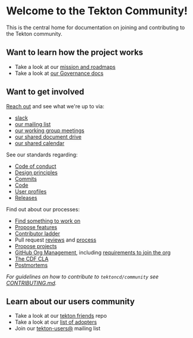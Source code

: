 # Welcome to the Tekton Community!

This is the central home for documentation on joining and contributing to the
Tekton community.

## Want to learn how the project works

- Take a look at our [mission and roadmaps](roadmap.md)
- Take a look at [our Governance docs](governance.md)

## Want to get involved

[Reach out](contact.md) and see what we're up to via:

- [slack](contact.md#slack)
- [our mailing list](contact.md#mailing-list)
- [our working group meetings](working-groups.md)
- [our shared document drive](contact.md#shared-drive)
- [our shared calendar](contact.md#calendar)

See our standards regarding:

- [Code of conduct](code-of-conduct.md)
- [Design principles](design-principles.md)
- [Commits](standards.md#commit-messages)
- [Code](standards.md#code)
- [User profiles](user-profiles.md)
- [Releases](releases.md)

Find out about our processes:

- [Find something to work on](./process/README.md#finding-something-to-work-on)
- [Propose features](./process/README.md#proposing-features)
- [Contributor ladder](./process/contributor-ladder.md)
- Pull request [reviews](./process/README.md#reviews) and [process](./process/README.md#pull-request-process)
- [Propose projects](./process/projects.md)
- [GitHub Org Management](org/README.md), including
  [requirements to join the org](org/README.md#requirements)
- [The CDF CLA](./process/README.md#cla)
- [Postmortems](./process/README.md#postmortems)

_For guidelines on how to contribute to `tektoncd/community` see
[CONTRIBUTING.md](CONTRIBUTING.md)._

## Learn about our users community

- Take a look at our [tekton friends](https://github.com/tektoncd/friends) repo
- Take a look at our [list of adopters](adopters.md)
- Join our [tekton-users@](https://groups.google.com/forum/#!forum/tekton-users) mailing list
